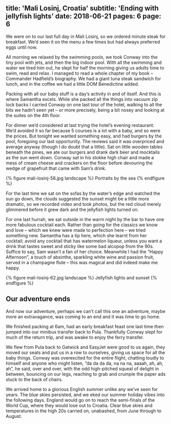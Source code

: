 title: 'Mali Losinj, Croatia'
subtitle: 'Ending with jellyfish lights'
date: 2018-06-21
pages: 6
page: 6
---

We were on to our last full day in Mali Losinj, so we ordered minute steak for breakfast. We’d seen it on the menu a few times but had always preferred eggs until now.

All morning we relaxed by the swimming pools, we took Conway into the tiny pool with jets, and then the big indoor pool. With all the swimming and water we tired him out, he slept for half the morning giving us adults time to swim, read and relax. I managed to read a whole chapter of my book – Commander Hadfield’s biography. We had a giant tuna steak sandwich for lunch, and in the coffee we had a little DOM Benedictine added.

Packing with all our baby stuff is a day’s activity in and of itself. And this is where Samantha excels. While she packed all the things into vacuum zip lock backs I carried Conway on one last tour of the hotel, walking to all the bits we hadn’t seen yet – or more precisely, being a bit nosey and looking at the suites on the 4th floor.

For dinner we’d considered at last trying the hotel’s evening restaurant. We’d avoided it so far because 5 courses is a lot with a baby, and so were the prices. But tonight we wanted something easy, and had burgers by the pool, foregoing our last opportunity. The reviews said it was overpriced and average anyway (though I do doubt that a little). Sat on little wooden tables beneath the pines, we ate our burgers and drank dark beer and mocktails as the sun went down. Conway sat in his stokke high chair and made a mess of cream cheese and crackers on the floor before devouring the wedge of grapefruit that came with Sam’s drink.

{% figure mali-losinj-58.jpg landscape %}
Portraits by the sea
{% endfigure %}

For the last time we sat on the sofas by the water’s edge and watched the sun go down, the clouds suggested the sunset might be a little more dramatic, so we recorded video and took photos, but the red cloud merely glimmered before it grew dark and the jellyfish lights turned on.

For one last hurrah, we sat outside in the warm night by the bar to have one more fabulous cocktail each. Rather than going for the classics we know and love – which we knew were made to perfection here – we tried something new. Samantha has a tip here, which she learnt from her cocktail; avoid any cocktail that has watermelon liqueur, unless you want a drink that tastes sweet and sticky like some bad alcopop from the 90s. Suffice to say, Sam wasn’t a fan of her choice. Meanwhile I had the “Happy Afternoon”, a touch of absinthe, sparkling white wine and passion fruit, served in a champagne flute – this was magical and did indeed make me happy.

{% figure mali-losinj-62.jpg landscape %}
Jellyfish lights and sunset
{% endfigure %}

## Our adventure ends

And now our adventure, perhaps we can’t call this one an adventure, maybe more an extravagance, was coming to an end and it was time to go home.

We finished packing at 6am, had an early breakfast feast one last time then jumped into our minibus transfer back to Pula. Thankfully Conway slept for much of the return trip, and was awake to enjoy the ferry transfer.

We flew from Pula back to Gatwick and EasyJet were good to us again, they moved our seats and put us in a row to ourselves, giving us space for all the baby things. Conway was overexcited for the entire flight, chatting loudly to himself and anyone who might listen, “da da da da, na na na, aaaah, ah, ah, ah”, he said, over and over, with the odd high-pitched squeal of delight in between, bouncing on our legs, reaching to grab and crumple the paper ads stuck to the back of chairs.

We arrived home to a glorious English summer unlike any we’ve seen for years. The blue skies persisted, and we eked our summer holiday vibes into the following days. England would go on to reach the semi-finals of the World Cup, where they would lose out to Croatia. Clear blue skies and temperatures in the high 20s carried on, unabashed, from June through to August.
